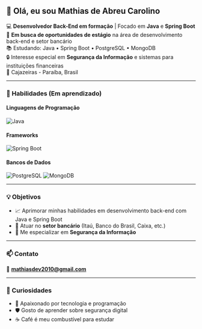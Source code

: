 ## 👋 Olá, eu sou Mathias de Abreu Carolino

💻 **Desenvolvedor Back-End em formação** | Focado em **Java** e **Spring Boot**  
🎯 **Em busca de oportunidades de estágio** na área de desenvolvimento back-end e setor bancário  
📚 Estudando: Java • Spring Boot • PostgreSQL • MongoDB  
🔒 Interesse especial em **Segurança da Informação** e sistemas para instituições financeiras  
📍 Cajazeiras - Paraíba, Brasil  

---

### 🚀 Habilidades (Em aprendizado)

#### Linguagens de Programação
![Java](https://img.shields.io/badge/Java-ED8B00?style=for-the-badge&logo=openjdk&logoColor=white)

#### Frameworks
![Spring Boot](https://img.shields.io/badge/Spring%20Boot-6DB33F?style=for-the-badge&logo=springboot&logoColor=white)

#### Bancos de Dados
![PostgreSQL](https://img.shields.io/badge/PostgreSQL-316192?style=for-the-badge&logo=postgresql&logoColor=white)
![MongoDB](https://img.shields.io/badge/MongoDB-4EA94B?style=for-the-badge&logo=mongodb&logoColor=white)

---

### 💡 Objetivos
- 📈 Aprimorar minhas habilidades em desenvolvimento back-end com Java e Spring Boot  
- 🏦 Atuar no **setor bancário** (Itaú, Banco do Brasil, Caixa, etc.)  
- 🔐 Me especializar em **Segurança da Informação**  

---

### 📫 Contato
📧 **mathiasdev2010@gmail.com**

---

### 🌟 Curiosidades
- 🚀 Apaixonado por tecnologia e programação  
- 🛡️ Gosto de aprender sobre segurança digital  
- ☕ Café é meu combustível para estudar  
